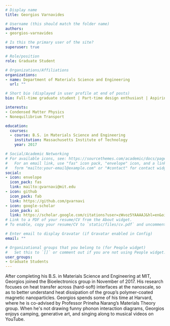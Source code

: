 ```yaml
---
# Display name
title: Georgios Varnavides

# Username (this should match the folder name)
authors:
- georgios-varnavides

# Is this the primary user of the site?
superuser: true

# Role/position
role: Graduate Student

# Organizations/Affiliations
organizations:
- name: Department of Materials Science and Engineering
  url: ""

# Short bio (displayed in user profile at end of posts)
bio: Full-time graduate student | Part-time design enthusiast | Aspiring cat herder.

interests:
- Condensed Matter Physics
- Nonequilibrium Transport

education:
  courses:
  - course: B.S. in Materials Science and Engineering
    institution: Massachusetts Institute of Technology
    year: 2017

# Social/Academic Networking
# For available icons, see: https://sourcethemes.com/academic/docs/page-builder/#icons
#   For an email link, use "fas" icon pack, "envelope" icon, and a link in the
#   form "mailto:your-email@example.com" or "#contact" for contact widget.
social:
- icon: envelope
  icon_pack: fas
  link: mailto:gvarnavi@mit.edu
- icon: github
  icon_pack: fab
  link: https://github.com/gvarnavi
- icon: google-scholar
  icon_pack: ai
  link: https://scholar.google.com/citations?user=zWvoz5YAAAAJ&hl=en&oi=ao
# Link to a PDF of your resume/CV from the About widget.
# To enable, copy your resume/CV to `static/files/cv.pdf` and uncomment the lines below.

# Enter email to display Gravatar (if Gravatar enabled in Config)
email: ""

# Organizational groups that you belong to (for People widget)
#   Set this to `[]` or comment out if you are not using People widget.
user_groups:
- Graduate Students
---
```


After completing his B.S. in Materials Science and Engineering at MIT, Georgios joined the Bioelectronics group in November of 2017. His research focuses on heat transfer across (hard-soft) interfaces at the nanoscale, so as to better understand heat dissipation of the group’s polymer-coated magnetic nanoparticles.
Georgios spends some of his time at Harvard, where he is co-advised by Professor Prineha Narang’s Materials Theory group.
When he's not drawing funny phonon interaction diagrams, Georgios enjoys camping, generative art, and singing along to musical videos on YouTube.
